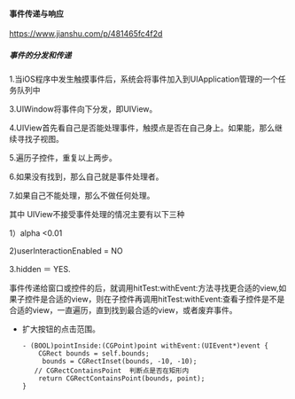 #### 事件传递与响应



https://www.jianshu.com/p/481465fc4f2d



##### 事件的分发和传递

1.当iOS程序中发生触摸事件后，系统会将事件加入到UIApplication管理的一个任务队列中  

3.UIWindow将事件向下分发，即UIView。  

4.UIView首先看自己是否能处理事件，触摸点是否在自己身上。如果能，那么继续寻找子视图。  

5.遍历子控件，重复以上两步。  

6.如果没有找到，那么自己就是事件处理者。  

7.如果自己不能处理，那么不做任何处理。  

其中 UIView不接受事件处理的情况主要有以下三种  

1）alpha <0.01  

2)userInteractionEnabled = NO  

3.hidden ＝ YES.



事件传递给窗口或控件的后，就调用hitTest:withEvent:方法寻找更合适的view,如果子控件是合适的view，则在子控件再调用hitTest:withEvent:查看子控件是不是合适的view，一直遍历，直到找到最合适的view，或者废弃事件。



- 扩大按钮的点击范围。

  ```
  - (BOOL)pointInside:(CGPoint)point withEvent:(UIEvent*)event {
      CGRect bounds = self.bounds;
       bounds = CGRectInset(bounds, -10, -10);
     // CGRectContainsPoint  判断点是否在矩形内
      return CGRectContainsPoint(bounds, point);
  }
  ```

  
